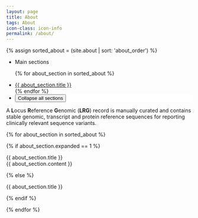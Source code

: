 ```yaml
---
layout: page
title: About
tags: About
icon-class: icon-info
permalink: /about/
---
```


{% assign sorted_about = (site.about | sort: 'about_order') %}

<!-- Table of content -->
<div class="clearfix margin-bottom-25">
  <ul class="sections_list">
    <li class="icon-next-page smaller-icon close-icon-2 lrg_blue section_title" style="padding-left:0px">
      <span class="lrg_dark bold_font">Main sections</span>
    </li>

{% for about_section in sorted_about %}
    <li><a href="#about_section_{{ about_section.about_order }}_button">{{ about_section.title }}</a></li>
{% endfor %}
    <li style="background-color:#FFF;padding:0px">
      <button class="btn btn-primary btn-xs is-expanded" id="about_button" onclick="javascript:show_hide_all('item_title_no_border_big','about_content','about_button','sections');">Collapse all sections</button>
    </li>
  </ul>
</div>


A **L**ocus **R**eference **G**enomic (**LRG**) record is manually curated and contains stable genomic, transcript and protein reference sequences for reporting clinically relevant sequence variants.

{% for about_section in sorted_about %}

  {% if about_section.expanded == 1 %}

<div class="item_title_no_border_big close-icon-5 icon-collapse-open margin-top-20" title="Click to expand" id="about_section_{{ about_section.about_order }}_button" onclick="javascript:show_hide('about_section_{{ about_section.about_order }}')">
  {{ about_section.title }}
</div>
<div class="about_content margin-left-10 margin-bottom-60" id="about_section_{{ about_section.about_order }}">
  {{ about_section.content }}
</div>

  {% else %}

<div class="item_title_no_border_big close-icon-5 icon-collapse-closed margin-top-20" title="Click to expand" id="about_section_{{ about_section.about_order }}_button" onclick="javascript:show_hide('about_section_{{ about_section.about_order }}')">
  {{ about_section.title }}
</div>
<div class="about_content margin-left-10 margin-bottom-60" id="about_section_{{ about_section.about_order }}" style="display:none">
  {{ about_section.content }}
</div>

  {% endif %}

{% endfor %}